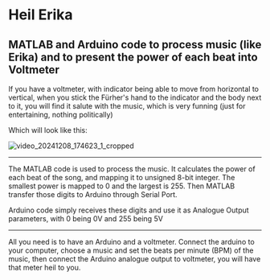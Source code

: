# Heil Erika
## MATLAB and Arduino code to process music (like Erika) and to present the power of each beat into Voltmeter

If you have a voltmeter, with indicator being able to move from horizontal to vertical, when you stick the Fürher's hand to the indicator and the body next to it, you will find it salute with the music, which is very funning (just for entertaining, nothing politically)

Which will look like this:

![video_20241208_174623_1_cropped](https://github.com/user-attachments/assets/e32d4a41-3784-4f49-80ac-90544679424c)

----
The MATLAB code is used to process the music. It calculates the power of each beat of the song, and mapping it to unsigned 8-bit integer. The smallest power is mapped to 0 and the largest is 255. Then MATLAB transfer those digits to Arduino through Serial Port. 

Arduino code simply receives these digits and use it as Analogue Output parameters, with 0 being 0V and 255 being 5V

----
All you need is to have an Arduino and a voltmeter. Connect the arduino to your computer, choose a music and set the beats per minute (BPM) of the music, then connect the Arduino analogue output to voltmeter, you will have that meter heil to you.
